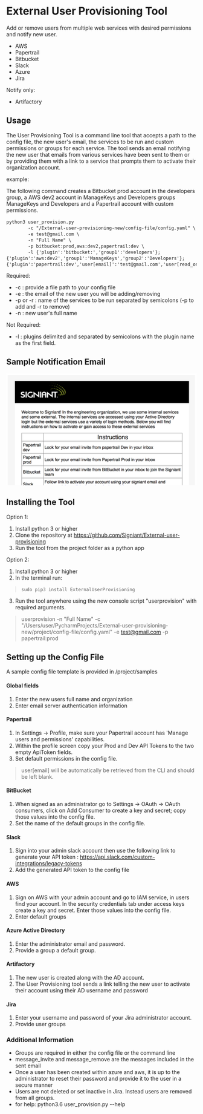 # External User Provisioning Tool
Add or remove users from multiple web services with desired permissions and notify new user.
* AWS
* Papertrail
* Bitbucket
* Slack
* Azure
* Jira

 Notify only:
* Artifactory

## Usage

The User Provisioning Tool is a command line tool that accepts a path to the config file, the new user's email, the services to be run and custom permissions or groups for each service. The tool sends an email notifying the new user that emails from various services have been sent to them or by providing them with a link to a service that prompts them to activate their organization account.

example:

The following command creates a Bitbucket prod account in the developers group, a AWS dev2 account in ManageKeys and Developers groups ManageKeys and Developers and a Papertrail account with custom permissions.

    python3 user_provision.py
    	    -c "/External-user-provisioning-new/config-file/config.yaml" \
            -e test@gmail.com \
            -n "Full Name" \
            -p bitbucket:prod,aws:dev2,papertrail:dev \
            -l {'plugin':'bitbucket:','group1':'developers'};{'plugin':'aws:dev2','group1':'ManageKeys','group2':'Developers'};{'plugin':'papertrail:dev','user[email]':'test@gmail.com','user[read_only]':1,'user[manage_members]':0,'user[manage_billing]':0,'user[purge_logs]':0}

Required:
* -c : provide a file path to your config file
* -e : the email of the new user you will be adding/removing
* -p or -r : name of the services to be run separated by semicolons (-p to add and -r to remove)
* -n : new user's full name

Not Required:
* -l : plugins delimited and separated by semicolons with the plugin name as the first field.

## Sample Notification Email
![Sample Email](https://raw.githubusercontent.com/Signiant/External-user-provisioning/master/project/samples/sample-email.png)


## Installing the Tool
Option 1:
1. Install python 3 or higher
2. Clone the repository at https://github.com/Signiant/External-user-provisioning
3. Run the tool from the project folder as a python app

Option 2:
 1. Install python 3 or higher
 2. In the terminal run:
 >     sudo pip3 install ExternalUserProvisioning
 3. Run the tool anywhere using the new console script "userprovision" with required arguments.


> userprovision -n "Full Name"  -c "/Users/user/PycharmProjects/External-user-provisioning-new/project/config-file/config.yaml" -e test@gmail.com -p papertrail:prod


## Setting up the Config File

A sample config file template is provided in /project/samples

#### Global fields
1. Enter the new users full name and organization
2. Enter email server authentication information

#### Papertrail
1. In Settings → Profile, make sure your Papertrail account has 'Manage users and permissions' capabilities.
2. Within the profile screen copy your Prod and Dev API Tokens to the two empty ApiToken fields.
3. Set default permissions in the config file.
> user[email] will be automatically be retrieved from the CLI and should be left blank.

#### BitBucket
1. When signed as an administrator go to  Settings → OAuth → OAuth consumers,  click on Add Consumer to create a key and secret; copy those values into the config file.
2. Set the name of the default groups in the config file.

#### Slack
1. Sign into your admin slack account then use the following link to generate your API token :
 https://api.slack.com/custom-integrations/legacy-tokens
2. Add the generated API token to the config file

#### AWS
1. Sign on AWS with your admin account and go to IAM service, in users find your account. In the security credentials tab under access keys create a key and secret. Enter those values into the config file.
2. Enter default groups

#### Azure Active Directory
1. Enter the administrator email and password.
2. Provide a group a default group.

#### Artifactory
1. The new user is created along with the AD account.
2. The User Provisioning tool sends a link telling the new user to activate their account using their AD username and password

#### Jira
1. Enter your username and password of your Jira administrator account.
2. Provide user groups


### Additional Information
 - Groups are required in either the config file or the command line
 - message_invite and message_remove are the messages included in the sent email
  - Once a user has been created within azure and aws, it is
   up to the administrator to reset their password and provide it to the
   user in a secure manner
   - Users are not deleted or set inactive in Jira. Instead users are
   removed from all groups.
   - for help: python3.6 user_provision.py --help
